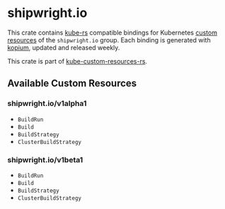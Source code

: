<!--
SPDX-FileCopyrightText: The kube-custom-resources-rs Authors
SPDX-License-Identifier: 0BSD
 -->

# shipwright.io

This crate contains [kube-rs](https://kube.rs/) compatible bindings for Kubernetes [custom resources](https://kubernetes.io/docs/tasks/extend-kubernetes/custom-resources/custom-resource-definitions/) of the `shipwright.io` group. Each binding is generated with [kopium](https://github.com/kube-rs/kopium), updated and released weekly.

This crate is part of [kube-custom-resources-rs](https://github.com/metio/kube-custom-resources-rs).

## Available Custom Resources

### shipwright.io/v1alpha1
- `BuildRun`
- `Build`
- `BuildStrategy`
- `ClusterBuildStrategy`
### shipwright.io/v1beta1
- `BuildRun`
- `Build`
- `BuildStrategy`
- `ClusterBuildStrategy`

